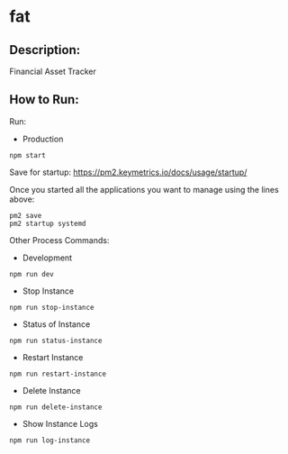 
# fat
## Description:  
Financial Asset Tracker  

## How to Run:
Run:
- Production
```
npm start
```

Save for startup: https://pm2.keymetrics.io/docs/usage/startup/

Once you started all the applications you want to manage using the lines above:
```
pm2 save
pm2 startup systemd
```

Other Process Commands:
- Development
```
npm run dev
```
- Stop Instance
```
npm run stop-instance
```
- Status of Instance
```
npm run status-instance
```
- Restart Instance
```
npm run restart-instance
```
- Delete Instance
```
npm run delete-instance
```
- Show Instance Logs
```
npm run log-instance
```
 
